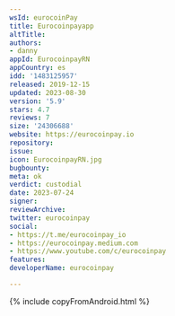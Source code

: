 ```yaml
---
wsId: eurocoinPay
title: Eurocoinpayapp
altTitle: 
authors:
- danny
appId: EurocoinpayRN
appCountry: es
idd: '1483125957'
released: 2019-12-15
updated: 2023-08-30
version: '5.9'
stars: 4.7
reviews: 7
size: '24306688'
website: https://eurocoinpay.io
repository: 
issue: 
icon: EurocoinpayRN.jpg
bugbounty: 
meta: ok
verdict: custodial
date: 2023-07-24
signer: 
reviewArchive: 
twitter: eurocoinpay
social:
- https://t.me/eurocoinpay_io
- https://eurocoinpay.medium.com
- https://www.youtube.com/c/eurocoinpay
features: 
developerName: eurocoinpay

---
```


{% include copyFromAndroid.html %}